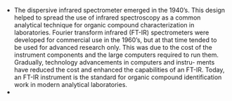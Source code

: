 - The dispersive infrared spectrometer emerged in the 1940’s. This design helped to spread the use of infrared spectroscopy as a common analytical technique for organic compound characterization in laboratories. Fourier transform infrared (FT-IR) spectrometers were developed for commercial use in the 1960’s, but at that time tended to be used for advanced research only. This was due to the cost of the instrument components and the large computers required to run them. Gradually, technology advancements in computers and instru- ments have reduced the cost and enhanced the capabilities of an FT-IR. Today, an FT-IR instrument is the standard for organic compound identification work in modern analytical laboratories.
- 
